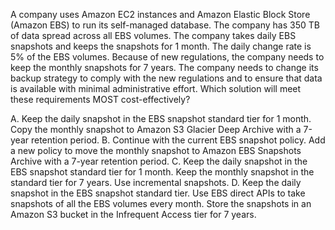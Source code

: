 A company uses Amazon EC2 instances and Amazon Elastic Block Store (Amazon EBS) to run its self-managed database. The company has 350 TB of data spread across all EBS volumes. The company takes daily EBS snapshots and keeps the snapshots for 1 month. The daily change rate is 5% of the EBS volumes. Because of new regulations, the company needs to keep the monthly snapshots for 7 years. The company needs to change its backup strategy to comply with the new regulations and to ensure that data is available with minimal administrative effort. Which solution will meet these requirements MOST cost-effectively? 

A. Keep the daily snapshot in the EBS snapshot standard tier for 1 month. Copy the monthly snapshot to Amazon S3 Glacier Deep Archive with a 7-year retention period. 
B. Continue with the current EBS snapshot policy. Add a new policy to move the monthly snapshot to Amazon EBS Snapshots Archive with a 7-year retention period. 
C. Keep the daily snapshot in the EBS snapshot standard tier for 1 month. Keep the monthly snapshot in the standard tier for 7 years. Use incremental snapshots. 
D. Keep the daily snapshot in the EBS snapshot standard tier. Use EBS direct APIs to take snapshots of all the EBS volumes every month. Store the snapshots in an Amazon S3 bucket in the Infrequent Access tier for 7 years.